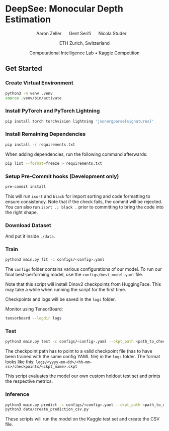 # DeepSee: Monocular Depth Estimation

<div align="center">
Aaron Zeller
&nbsp;&nbsp;&nbsp;&nbsp;
Gent Serifi
&nbsp;&nbsp;&nbsp;&nbsp;
Nicola Studer
&nbsp;&nbsp;&nbsp;&nbsp;

ETH Zurich, Switzerland

Computational Intelligence Lab
&#8226;
[Kaggle Competition](https://www.kaggle.com/competitions/ethz-cil-monocular-depth-estimation-2025)
</div>

## Get Started

### Create Virtual Environment

```bash
python3 -m venv .venv
source .venv/bin/activate
```

### Install PyTorch and PyTorch Lightning

```bash
pip install torch torchvision lightning 'jsonargparse[signatures]'
```

### Install Remaining Dependencies

```bash
pip install -r requirements.txt
```

When adding dependencies, run the following command afterwards:

```bash
pip list --format=freeze > requirements.txt
```

### Setup Pre-Commit hooks (Development only)

```bash
pre-commit install
```

This will run `isort` and `black` for import sorting and code formatting to ensure consistency. Note that if the check
fails, the commit will be rejected. You can also run `isort .; black .` prior to committing to bring the code into the
right shape.

### Download Dataset

And put it inside `./data`.

### Train

```bash
python3 main.py fit -c configs/<config>.yaml
```

The `configs` folder contains various configurations of our
model. To run our final best-performing model, use the
`configs/best_model.yaml` file.

Note that this script will install Dinov2 checkpoints
from HuggingFace. This may take a while when running the script
for the first time.

Checkpoints and logs will be saved in the ``logs`` folder.

Monitor using TensorBoard:

```bash
tensorboard --logdir logs
```

### Test

```bash
python3 main.py test -c configs/<config>.yaml --ckpt_path <path_to_checkpoint>
```

The checkpoint path has to point to a valid checkpoint file (has to have been trained with the same config YAML file)
in the `logs` folder. The format looks like this: `logs/<yyyy-mm-dd>/<hh-mm-ss>/checkpoints/<ckpt_name>.ckpt`

This script evaluates the model our own custom holdout test set and prints the respective metrics.

### Inference

```bash
python3 main.py predict -c configs/<config>.yaml --ckpt_path <path_to_checkpoint>
python3 data/create_prediction_csv.py
```

These scripts will run the model on the Kaggle test set and create the CSV file.
